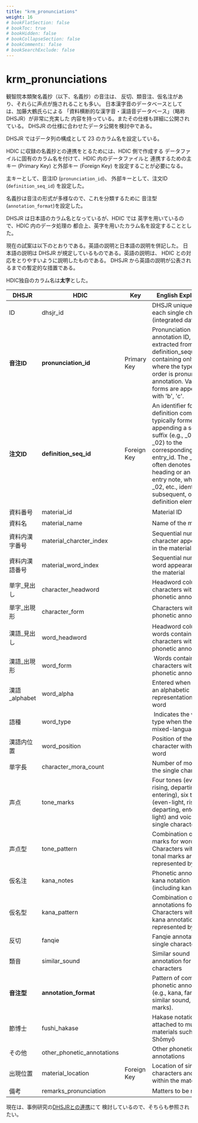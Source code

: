 ```yaml
---
title: "krm_pronunciations"
weight: 16
# bookFlatSection: false
# bookToc: true
# bookHidden: false
# bookCollapseSection: false
# bookComments: false
# bookSearchExclude: false
---
```


# krm_pronunciations


観智院本類聚名義抄（以下、名義抄）の音注は、
反切、類音注、仮名注があり、それらに声点が施されることも多い。
日本漢字音のデータベースとしては、加藤大鶴氏らによる
「資料横断的な漢字音・漢語音データベース」（略称 DHSJR）が非常に充実した
内容を持っている。またその仕様も詳細に公開されている。
DHSJR の仕様に合わせたデータ公開を検討中である。


DHSJR ではデータ列の構成として 23 のカラム名を設定している。

HDIC に収録の名義抄との連携をとるためには、HDIC 側で作成する
データファイルに固有のカラム名を付けて、HDIC 内のデータファイルと
連携するための主キー (Primary Key) と外部キー (Foreign Key) 
を設定することが必要になる。

主キーとして、音注ID (`pronunciation_id`)、
外部キーとして、注文ID (`definition_seq_id`) を設定した。

名義抄は音注の形式が多様なので、これを分類するために
音注型 (`annotation_format`)を設定した。

DHSJR は日本語のカラム名となっているが、HDIC では
英字を用いているので、HDIC 内のデータ処理の
都合上、英字を用いたカラム名を設定することとした。

現在の試案は以下のとおりである。英語の説明と日本語の説明を併記した。
日本語の説明は DHSJR が規定しているものである。英語の説明は、
HDIC との対応をとりやすいように説明したものである。
DHSJR から英語の説明が公表されるまでの暫定的な措置である。

HDIC独自のカラム名は**太字**とした。

| DHSJR  | HDIC | Key         | English Explanation     | Japanese Explanation         |
|-------------|----------------------------|-------------|------|----------------------|
| ID        | dhsjr_id      |             | DHSJR unique ID for each single character (integrated data only)     | 単字ごとのユニークID（統合データのみ）    |
| **音注ID**        | **pronunciation_id**     | Primary Key | Pronunciation annotation ID, extracted from definition_sequence_id, containing only entries where the type of order is pronunciation annotation. Variant forms are appended with 'b', 'c'.    | 音注ID。kr_definition_sequence_idから、注文の種類が音注のものだけを取り出したもの。変異形を追加したものには末尾にxを付した。 |
| **注文ID**        | **definition_seq_id**     | Foreign Key | An identifier for each definition component, typically formed by appending a sequential suffix (e.g., _00, _01, _02) to the corresponding entry_id. The _00 suffix often denotes the main heading or an overall entry note, while _01, _02, etc., identify subsequent, ordered definition elements. | 連番で与えられるFで始まる5桁の見出しの数値IDに加えて、見出しの下に記される注文の各要素を出現順に区分し、出現の順番に_01、_02のように追加したもの。見出しには_00を追加する。 |
| 資料番号        | material_id      |             | Material ID  | 資料ID       |
| 資料名         | material_name      |             | Name of the material      | 資料の名称  |
| 資料内漢字番号     | material_charcter_index   |             | Sequential number of character appearance in the material    | 漢字の資料内出現順の通し番号      |
| 資料内漢語番号     | material_word_index        |             | Sequential number of word appearance in the material     | 漢語の資料内出現順の通し番号       |
| 単字_見出し      | character_headword         |             | Headword column of characters with phonetic annotations    | 音注が付された漢字の見出し列   |
| 単字_出現形      | character_form      |             | Characters with phonetic annotations    | 音注が付された漢字            |
| 漢語_見出し      | word_headword        |             | Headword column of words containing characters with phonetic annotations   | 音注が付された漢字を含む漢語の見出し列      |
| 漢語_出現形      | word_form      |             |  Words containing characters with phonetic annotations    | 音注が付された漢字を含む漢語         |
| 漢語_alphabet | word_alpha                 |             | Entered when there is an alphabetic representation of the word      | 欧文による漢語の表記がある場合に入力されている。                                                                     |
| 語種          | word_type                  |             |  Indicates the word type when there are mixed-language words    | 混種語がある場合に、語種を示す。    |
| 漢語内位置       | word_position              |             | Position of the single character within the word   | 漢語内での単字の位置      |
| 単字長         | character_mora_count       |             | Number of morae for the single character     | 単字の拍数     |
| 声点          | tone_marks   |             | Four tones (even, rising, departing, entering), six tones (even-light, rising, departing, entering-light) and voicing for single characters     | 単字に対する四声（平上去入）、六声（平平軽上去入軽入）及び清濁。     |
| 声点型         | tone_pattern               |             | Combination of tonal marks for words. Characters without tonal marks are represented by *       | 漢語に対する声点の組合せ。声点がない単字については＊で表す。    |
| 仮名注         | kana_notes   |             | Phonetic annotation in kana notation (including kana fanqie)     | 仮名表記による字音注（仮名反切を含む）                                                                          |
| 仮名型         | kana_pattern               |             | Combination of kana annotations for words. Characters without kana annotations are represented by *.         | 漢語に対する仮名注の組合せ。仮名注がない単字については＊で表す。      |
| 反切          | fanqie                     |             | Fanqie annotation for single characters     | 単字に対する反切注      |
| 類音          | similar_sound              |             | Similar sound annotation for single characters    | 単字に対する類音注         |
| **音注型**         | **annotation_format**          |             | Pattern of combined phonetic annotations (e.g., kana, fanqie, similar sound, tone marks).  | 仮名注、反切、類音、声点などの複数の音注が組み合わさった形式のパターン。    |
| 節博士         | fushi_hakase               |             | Hakase notation attached to musical materials such as Shōmyō   | 声明等音楽資料に付される博士譜など        |
| その他         | other_phonetic_annotations |             | Other phonetic annotations      | その他の音注                                                                                       |
| 出現位置        | material_location          | Foreign Key | Location of single characters and words within the material       | 資料内の単字・漢語の所在                                                                                 |
| 備考          | remarks_pronunciation      |             | Matters to be noted         | 注記すべき事柄           |

現在は、事例研究の[DHSJRとの連携](/docs/notes/krm-main/case-study/5/)にて
検討しているので、そちらも参照されたい。



